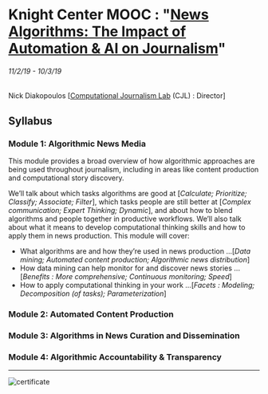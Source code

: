 # Knight Center MOOC : "[News Algorithms: The Impact of Automation & AI on Journalism](https://journalismcourses.org/ALG0119.html)"
###### 11/2/19 - 10/3/19

Nick Diakopoulos [[Computational Journalism Lab](http://cjlab.stanford.edu/) (CJL) : Director]

## Syllabus
### Module 1: Algorithmic News Media
This module provides a broad overview of how algorithmic approaches are being used throughout journalism, including in areas like content production and computational story discovery.

We’ll talk about which tasks algorithms are good at [*Calculate; Prioritize; Classify; Associate; Filter*], which tasks people are still better at [*Complex communication; Expert Thinking; Dynamic*], and about how to blend algorithms and people together in productive workflows. We’ll also talk about what it means to develop computational thinking skills and how to apply them in news production. This module will cover:

* What algorithms are and how they’re used in news production ...[*Data mining; Automated content production; Algorithmic news distribution*]
* How data mining can help monitor for and discover news stories ...[*Benefits : More comprehensive; Continuous monitoring; Speed*]
* How to apply computational thinking in your work ...[*Facets : Modeling; Decomposition (of tasks); Parameterization*]


### Module 2: Automated Content Production

### Module 3: Algorithms in News Curation and Dissemination

### Module 4: Algorithmic Accountability & Transparency

---

![certificate](MAP0918_Certificate.png "certificate")